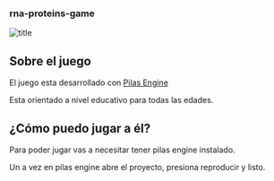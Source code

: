 ### rna-proteins-game

![title](https://github.com/wisaku/Bioinformatica-UNQ/blob/master/TP2_ElJuegoDeLaVida/practica/game/img/title.png)

## Sobre el juego

El juego esta desarrollado con [Pilas Engine](https://pilas-engine.com.ar "Pilas Engine")

Esta orientado a nivel educativo para todas las edades. 

## ¿Cómo puedo jugar a él?

Para poder jugar vas a necesitar tener pilas engine instalado.

Un a vez en pilas engine abre el proyecto, presiona reproducir y listo. 
